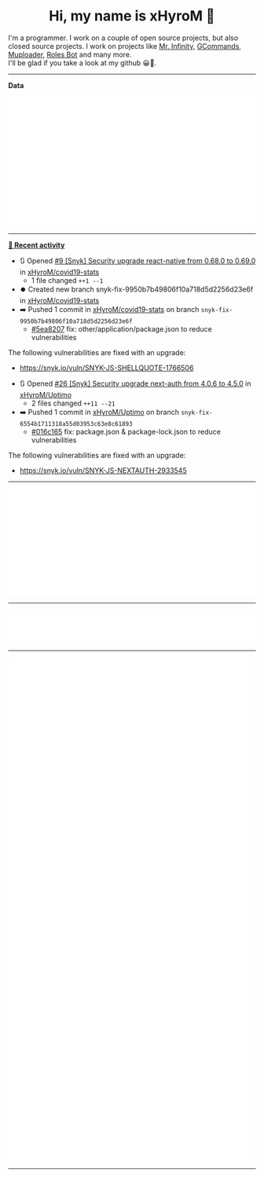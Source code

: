 <p align="center">
    <!-- <img src="https://avatars.githubusercontent.com/u/56601352" width="192" alt="hyro's pfp" /> -->
    <h1 align="center">Hi, my name is xHyroM 👋</h1>
</p>

I'm a programmer. I work on a couple of open source projects, but also closed source projects. I work on projects like [Mr. Infinity](https://discord.com/oauth2/authorize?client_id=720321585625694239&scope=bot%20applications.commands&permissions=8&redirect_uri=https://blobs.gq/imanager&prompt=consent&response_type=code), [GCommands](https://github.com/Garlic-Team/GCommands), [Muploader](https://github.com/xHyroM/Muploder), [Roles Bot](https://github.com/xHyroM/roles-bot) and many more.  
I'll be glad if you take a look at my github 😀👀.

___
**Data**

<img src="https://github.com/xHyroM/xHyroM/blob/master/.cache/base.svg">

___

**[📰 Recent activity](https://github.com/xHyroM)**
* 🔃 Opened [#9 [Snyk] Security upgrade react-native from 0.68.0 to 0.69.0](https://github.com/xHyroM/covid19-stats/pull/9) in [xHyroM/covid19-stats](https://github.com/xHyroM/covid19-stats)
  * 1 file changed `++1 --1`
* ⏺️ Created new branch snyk-fix-9950b7b49806f10a718d5d2256d23e6f in [xHyroM/covid19-stats](https://github.com/xHyroM/covid19-stats)
* ➡️ Pushed 1 commit in [xHyroM/covid19-stats](https://github.com/xHyroM/covid19-stats) on branch `snyk-fix-9950b7b49806f10a718d5d2256d23e6f`
  * [#5ea8207](https://github.com/xHyroM/covid19-stats/commit/5ea8207) fix: other/application/package.json to reduce vulnerabilities

The following vulnerabilities are fixed with an upgrade:
- https://snyk.io/vuln/SNYK-JS-SHELLQUOTE-1766506
* 🔃 Opened [#26 [Snyk] Security upgrade next-auth from 4.0.6 to 4.5.0](https://github.com/xHyroM/Uptimo/pull/26) in [xHyroM/Uptimo](https://github.com/xHyroM/Uptimo)
  * 2 files changed `++11 --21`
* ➡️ Pushed 1 commit in [xHyroM/Uptimo](https://github.com/xHyroM/Uptimo) on branch `snyk-fix-6554b1711318a55d03953c63e8c61893`
  * [#016c165](https://github.com/xHyroM/Uptimo/commit/016c165) fix: package.json &amp; package-lock.json to reduce vulnerabilities

The following vulnerabilities are fixed with an upgrade:
- https://snyk.io/vuln/SNYK-JS-NEXTAUTH-2933545


___

<img src="https://github.com/xHyroM/xHyroM/blob/master/.cache/isocalendar.svg">

___

<img src="https://github.com/xHyroM/xHyroM/blob/master/.cache/languages.svg">

___

<img src="https://github.com/xHyroM/xHyroM/blob/master/.cache/achievements.svg">

___
